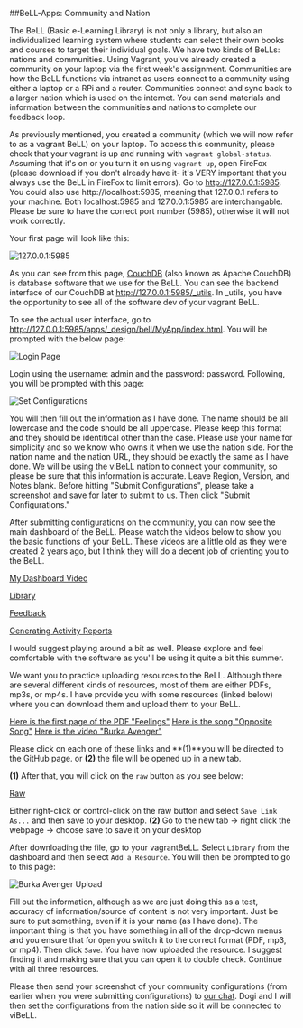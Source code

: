 ##BeLL-Apps: Community and Nation

The BeLL (Basic e-Learning Library) is not only a library, but also an individualized learning system where students can select their own books and courses to target their individual goals. We have two kinds of BeLLs: nations and communities. Using Vagrant, you've already created a community on your laptop via the first week's assignment. Communities are how the BeLL functions via intranet as users connect to a community using either a laptop or a RPi and a router. Communities connect and sync back to a larger nation which is used on the internet. You can send materials and information between the communities and nations to complete our feedback loop. 

As previously mentioned, you created a community (which we will now refer to as a vagrant BeLL) on your laptop. To access this community, please check that your vagrant is up and running with `vagrant global-status`. Assuming that it's on or you turn it on using `vagrant up`, open FireFox (please download if you don't already have it- it's VERY important that you always use the BeLL in FireFox to limit errors). Go to http://127.0.0.1:5985. You could also use http://localhost:5985, meaning that 127.0.0.1 refers to your machine. Both localhost:5985 and 127.0.0.1:5985 are interchangable. Please be sure to have the correct port number (5985), otherwise it will not work correctly. 

Your first page will look like this:

![127.0.0.1:5985](/ll_CC/pages/uploads/images/127.0.0.1-5985.png)

As you can see from this page, [CouchDB](https://en.wikipedia.org/wiki/CouchDB)  (also known as Apache CouchDB) is database software that we use for the BeLL. You can see the backend interface of our CouchDB at http://127.0.0.1:5985/_utils. In _utils, you have the opportunity to see all of the software dev of your vagrant BeLL.

To see the actual user interface, go to http://127.0.0.1:5985/apps/_design/bell/MyApp/index.html. You will be prompted with the below page:

![Login Page](/ll_CC/pages/uploads/images/adminlogin.png)

Login using the username: admin and the password: password. Following, you will be prompted with this page:

![Set Configurations](/ll_CC/pages/uploads/images/setconfigurations.png)

You will then fill out the information as I have done. The name should be all lowercase and the code should be all uppercase. Please keep this format and they should be identitical other than the case. Please use your name for simplicity and so we know who owns it when we use the nation side. For the nation name and the nation URL, they should be exactly the same as I have done. We will be using the viBeLL nation to connect your community, so please be sure that this information is accurate. Leave Region, Version, and Notes blank. Before hitting "Submit Configurations", please take a screenshot and save for later to submit to us. Then click "Submit Configurations."

After submitting configurations on the community, you can now see the main dashboard of the BeLL. Please watch the videos below to show you the basic functions of your BeLL. These videos are a little old as they were created 2 years ago, but I think they will do a decent job of orienting you to the BeLL.   

[My Dashboard Video](/ll_CC/pages/uploads/movies/mydashboard.mp4)

[Library](/ll_CC/pages/uploads/movies/library.mp4)

[Feedback](/ll_CC/pages/uploads/movies/feedback.mp4)

[Generating Activity Reports](/ll_CC/pages/uploads/movies/generatingactivityreports.mp4)

I would suggest playing around a bit as well. Please explore and feel comfortable with the software as you'll be using it quite a bit this summer. 

We want you to practice uploading resources to the BeLL. Although there are several different kinds of resources, most of them are either PDFs, mp3s, or mp4s. I have provide you with some resources (linked below) where you can download them and upload them to your BeLL. 

[Here is the first page of the PDF "Feelings"](/ll_CC/pages/uploads/images/feelings.pdf)
[Here is the song "Opposite Song"](/ll_CC/pages/uploads/music/oppositesong.mp3)
[Here is the video "Burka Avenger"](/ll_CC/pages/uploads/movies/burkaavenger.mp4) 

Please click on each one of these links and 
**(1)**you will be directed to the GitHub page. 
or
**(2)** the file will be opened up in a new tab.

**(1)**
After that, you will click on the `raw` button as you see below:

[Raw](/ll_CC/pages/uploads/images/raw.png)

Either right-click or control-click on the raw button and select `Save Link As...` and then save to your desktop. 
**(2)**
Go to the new tab -> right click the webpage -> choose save to save it on your desktop


After downloading the file, go to your vagrantBeLL. Select `Library` from the dashboard and then select `Add a Resource`. You will then be prompted to go to this page: 

![Burka Avenger Upload](/ll_CC/pages/uploads/images/burkaavengerupload.png)

Fill out the information, although as we are just doing this as a test, accuracy of information/source of content is not very important. Just be sure to put something, even if it is your name (as I have done). The important thing is that you have something in all of the drop-down menus and you ensure that for `Open` you switch it to the correct format (PDF, mp3, or mp4). Then click `Save`. You have now uploaded the resource. I suggest finding it and making sure that you can open it to double check. Continue with all three resources. 

Please then send your screenshot of your community configurations (from earlier when you were submitting configurations) to [our chat](https://gitter.im/open-learning-exchange/chat). Dogi and I will then set the configurations from the nation side so it will be connected to viBeLL. 
